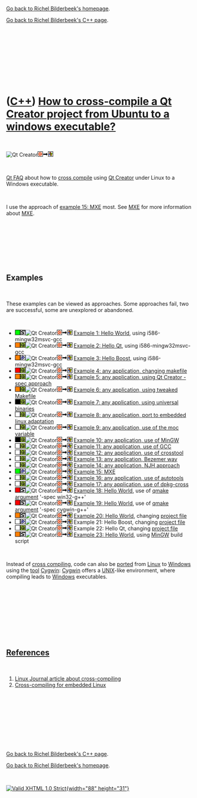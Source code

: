 [Go back to Richel Bilderbeek's homepage](index.htm).

[Go back to Richel Bilderbeek's C++ page](Cpp.htm).

 

 

 

 

 

([C++](Cpp.htm)) [How to cross-compile a Qt Creator project from Ubuntu to a windows executable?](CppQtCrosscompileToWindows.htm)
=================================================================================================================================

 

![Qt
Creator](PicQtCreator.png)![Ubuntu](PicUbuntu.png)![to](PicTo.png)![Windows](PicWindows.png)

 

[Qt FAQ](CppQtFaq.htm) about how to [cross compile](CppCrossCompile.htm)
using [Qt Creator](CppQtCreator.htm) under Linux to a Windows
executable.

 

I use the approach of [example 15:
MXE](CppQtCrosscompileToWindowsExample15.htm) most. See
[MXE](CppMxe.htm) for more information about [MXE](CppMxe.htm).

 

 

 

 

Examples
--------

 

These examples can be viewed as approaches. Some approaches fail, two
are successful, some are unexplored or abandoned.

 

-   ![OKAY](PicGreen.png)![STL](PicStl.png)![Qt
    Creator](PicQtCreator.png)![Ubuntu](PicUbuntu.png)![to](PicTo.png)![Windows](PicWindows.png)
    [Example 1: Hello World](CppQtCrosscompileToWindowsExample1.htm),
    using i586-mingw32msvc-gcc
-   ![?FAIL](PicOrange.png)![Qt](PicQt.png)![Qt
    Creator](PicQtCreator.png)![Ubuntu](PicUbuntu.png)![to](PicTo.png)![Windows](PicWindows.png)
    [Example 2: Hello Qt](CppQtCrosscompileToWindowsExample2.htm), using
    i586-mingw32msvc-gcc
-   ![?FAIL](PicOrange.png)![Boost](PicBoost.png)![Qt
    Creator](PicQtCreator.png)![Ubuntu](PicUbuntu.png)![to](PicTo.png)![Windows](PicWindows.png)
    [Example 3: Hello Boost](CppQtCrosscompileToWindowsExample3.htm),
    using i586-mingw32msvc-gcc
-   ![FAIL](PicRed.png)![Qt](PicQt.png)![Qt
    Creator](PicQtCreator.png)![Ubuntu](PicUbuntu.png)![to](PicTo.png)![Windows](PicWindows.png)
    [Example 4: any application, changing
    makefile](CppQtCrosscompileToWindowsExample4.htm)
-   ![?FAIL](PicOrange.png)![Qt](PicQt.png)![Qt
    Creator](PicQtCreator.png)![Ubuntu](PicUbuntu.png)![to](PicTo.png)![Windows](PicWindows.png)
    [Example 5: any application, using Qt Creator -spec
    approach](CppQtCrosscompileToWindowsExample5.htm)
-   ![?FAIL](PicOrange.png)![Qt](PicQt.png)![Qt
    Creator](PicQtCreator.png)![Ubuntu](PicUbuntu.png)![to](PicTo.png)![Windows](PicWindows.png)
    [Example 6: any application, using tweaked
    Makefile](CppQtCrosscompileToWindowsExample6.htm)
-   ![N/A](PicBlack.png)![Qt](PicQt.png)![Qt
    Creator](PicQtCreator.png)![Ubuntu](PicUbuntu.png)![to](PicTo.png)![Windows](PicWindows.png)
    [Example 7: any application, using universal
    binaries](CppQtCrosscompileToWindowsExample7.htm)
-   ![TODO](PicTransparent.png)![Qt](PicQt.png)![Qt
    Creator](PicQtCreator.png)![Ubuntu](PicUbuntu.png)![to](PicTo.png)![Windows](PicWindows.png)
    [Example 8: any application, port to embedded linux
    adaptation](CppQtCrosscompileToWindowsExample8.htm)
-   ![TODO](PicTransparent.png)![Qt](PicQt.png)![Qt
    Creator](PicQtCreator.png)![Ubuntu](PicUbuntu.png)![to](PicTo.png)![Windows](PicWindows.png)
    [Example 9: any application, use of the moc
    variable](CppQtCrosscompileToWindowsExample9.htm)
-   ![N/A](PicBlack.png)![Qt](PicQt.png)![Qt
    Creator](PicQtCreator.png)![Ubuntu](PicUbuntu.png)![to](PicTo.png)![Windows](PicWindows.png)
    [Example 10: any application, use of
    MinGW](CppQtCrosscompileToWindowsExample10.htm)
-   ![TODO](PicTransparent.png)![Qt](PicQt.png)![Qt
    Creator](PicQtCreator.png)![Ubuntu](PicUbuntu.png)![to](PicTo.png)![Windows](PicWindows.png)
    [Example 11: any application, use of
    GCC](CppQtCrosscompileToWindowsExample11.htm)
-   ![TODO](PicTransparent.png)![Qt](PicQt.png)![Qt
    Creator](PicQtCreator.png)![Ubuntu](PicUbuntu.png)![to](PicTo.png)![Windows](PicWindows.png)
    [Example 12: any application, use of
    crosstool](CppQtCrosscompileToWindowsExample12.htm)
-   ![TODO](PicTransparent.png)![Qt](PicQt.png)![Qt
    Creator](PicQtCreator.png)![Ubuntu](PicUbuntu.png)![to](PicTo.png)![Windows](PicWindows.png)
    [Example 13: any application, Bezemer
    way](CppQtCrosscompileToWindowsExample13.htm)
-   ![TODO](PicTransparent.png)![Qt](PicQt.png)![Qt
    Creator](PicQtCreator.png)![Ubuntu](PicUbuntu.png)![to](PicTo.png)![Windows](PicWindows.png)
    [Example 14: any application, NJH
    approach](CppQtCrosscompileToWindowsExample14.htm)
-   ![OKAY](PicGreen.png)![Boost](PicBoost.png)![Qt
    Creator](PicQtCreator.png)![Ubuntu](PicUbuntu.png)![to](PicTo.png)![Windows](PicWindows.png)
    [Example 15: MXE](CppQtCrosscompileToWindowsExample15.htm)
-   ![TODO](PicTransparent.png)![Qt](PicQt.png)![Qt
    Creator](PicQtCreator.png)![Ubuntu](PicUbuntu.png)![to](PicTo.png)![Windows](PicWindows.png)
    [Example 16: any application, use of
    autotools](CppQtCrosscompileToWindowsExample16.htm)
-   ![TODO](PicTransparent.png)![Qt](PicQt.png)![Qt
    Creator](PicQtCreator.png)![Ubuntu](PicUbuntu.png)![to](PicTo.png)![Windows](PicWindows.png)
    [Example 17: any application, use of
    dpkg-cross](CppQtCrosscompileToWindowsExample17.htm)
-   ![FAIL](PicRed.png)![STL](PicStl.png)![Qt
    Creator](PicQtCreator.png)![Ubuntu](PicUbuntu.png)![to](PicTo.png)![Windows](PicWindows.png)
    [Example 18: Hello World](CppQtCrosscompileToWindowsExample18.htm),
    use of [qmake argument](CppQmakeArgument.htm) '-spec win32-g++'
-   ![FAIL](PicRed.png)![STL](PicStl.png)![Qt
    Creator](PicQtCreator.png)![Ubuntu](PicUbuntu.png)![to](PicTo.png)![Windows](PicWindows.png)
    [Example 19: Hello World](CppQtCrosscompileToWindowsExample19.htm),
    use of [qmake argument](CppQmakeArgument.htm) '-spec cygwin-g++'
-   ![?FAIL](PicOrange.png)![STL](PicStl.png)![Qt
    Creator](PicQtCreator.png)![Ubuntu](PicUbuntu.png)![to](PicTo.png)![Windows](PicWindows.png)
    [Example 20: Hello World](CppQtCrosscompileToWindowsExample20.htm),
    changing [project file](CppQtProjectFile.htm)
-   ![TODO](PicTransparent.png)![Boost](PicBoost.png)![Qt
    Creator](PicQtCreator.png)![Ubuntu](PicUbuntu.png)![to](PicTo.png)![Windows](PicWindows.png)
    Example 21: Hello Boost, changing [project
    file](CppQtProjectFile.htm)
-   ![TODO](PicTransparent.png)![Qt](PicQt.png)![Qt
    Creator](PicQtCreator.png)![Ubuntu](PicUbuntu.png)![to](PicTo.png)![Windows](PicWindows.png)
    Example 22: Hello Qt, changing [project file](CppQtProjectFile.htm)
-   ![?FAIL](PicOrange.png)![STL](PicStl.png)![Qt
    Creator](PicQtCreator.png)![Ubuntu](PicUbuntu.png)![to](PicTo.png)![Windows](PicWindows.png)
    [Example 23: Hello World](CppQtCrosscompileToWindowsExample23.htm),
    using [MinGW](CppMinGw.htm) build script

 

Instead of [cross compiling](CppCrossCompile.htm), code can also be
[ported](CppPort.htm) from [Linux](CppLinux.htm) to
[Windows](CppWindows.htm) using the [tool](Tools.htm)
[Cygwin](CppCygwin.htm): [Cygwin](CppCygwin.htm) offers a
[UNIX](CppUnix.htm)-like environment, where compiling leads to
[Windows](CppWindows.htm) executables.

 

 

 

 

 

[References](CppReferences.htm)
-------------------------------

 

1.  [Linux Journal article about
    cross-compiling](http://www.linuxjournal.com/content/cross-compiling-qt)
2.  [Cross-compiling for embedded
    Linux](http://labs.qt.nokia.com/2009/09/10/cross-compiling-qtx11)

 

 

 

 

 

[Go back to Richel Bilderbeek's C++ page](Cpp.htm).

[Go back to Richel Bilderbeek's homepage](index.htm).

 

[![Valid XHTML 1.0 Strict](valid-xhtml10.png){width="88"
height="31"}](http://validator.w3.org/check?uri=referer)
